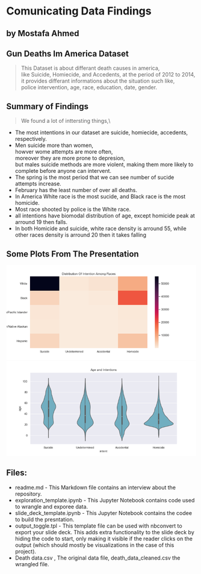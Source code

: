 # Comunicating Data Findings
## by Mostafa Ahmed


## Gun Deaths Im America Dataset

> This Dataset is about differant death causes in america,\
like Suicide, Homiecide, and Accedents, at the period of 2012 to 2014,\
it provides differant informations about the situation such like,\
police intervention, age, race, education, date, gender.


## Summary of Findings

> We found a lot of inttersting things,\
- The most intentions in our dataset are suicide, homiecide, accedents, respectively.
- Men suicide more than women,\
howver wome attempts are more often,\
moreover they are more prone to depresion,\
but males suicide methods are more violent, making them more likely to complete before anyone can intervent.
- The spring is the most period that we can see number of sucide attempts increase.
- February has the least number of over all deaths.
- In America White race is the most sucide, and Black race is the most homicide.
- Most race shooted by police is the White race.
- all intentions have biomodal distribution of age, except homicide peak at arround 19 then falls.
- In both Homicide and suicide, white race density is arround 55, while other races density is arround 20 then it takes falling



## Some Plots From The Presentation

<img src="dist_int_race_heatmap.png">

<img src="age_int_violin.png">

## Files:
- readme.md - This Markdown file contains an interview about the repository.
- exploration_template.ipynb - This Jupyter Notebook contains code used to wrangle and exporee data.
- slide_deck_template.ipynb - This Jupyter Notebook contains the codee to build the presntation.
- output_toggle.tpl - This template file can be used with nbconvert to export your slide deck. This adds extra functionality to the slide deck by hiding the code to start, only making it visible if the reader clicks on the output (which should mostly be visualizations in the case of this project).
- Death data.csv , The original data file, death_data_cleaned.csv the wrangled file.
